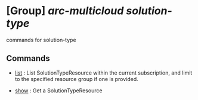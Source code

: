 # [Group] _arc-multicloud solution-type_

commands for solution-type

## Commands

- [list](/Commands/arc-multicloud/solution-type/_list.md)
: List SolutionTypeResource within the current subscription, and limit to the specified resource group if one is provided.

- [show](/Commands/arc-multicloud/solution-type/_show.md)
: Get a SolutionTypeResource
